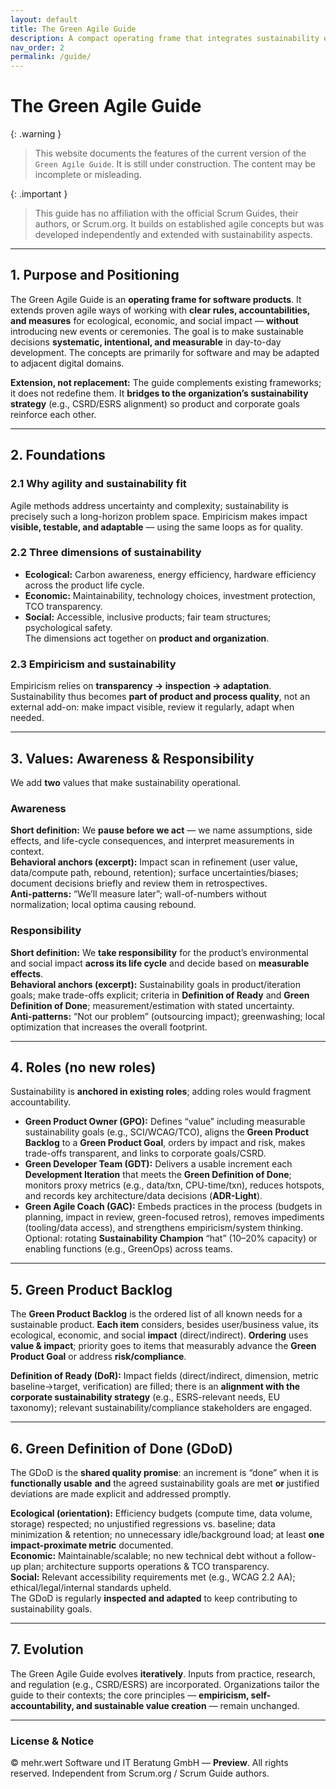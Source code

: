 ```yaml
---
layout: default
title: The Green Agile Guide
description: A compact operating frame that integrates sustainability empirically into agile software development — without adding new meetings.
nav_order: 2
permalink: /guide/
---
```


# The Green Agile Guide

{: .warning }
> This website documents the features of the current version of the `Green Agile Guide`. 
It is still under construction. The content may be incomplete or misleading.

{: .important }
> This guide has no affiliation with the official Scrum Guides, their authors, or Scrum.org. It builds on established agile concepts but was developed independently and extended with sustainability aspects.

---

## 1. Purpose and Positioning

The Green Agile Guide is an **operating frame for software products**. It extends proven agile ways of working with **clear rules, accountabilities, and measures** for ecological, economic, and social impact — **without** introducing new events or ceremonies. The goal is to make sustainable decisions **systematic, intentional, and measurable** in day-to-day development. The concepts are primarily for software and may be adapted to adjacent digital domains.

**Extension, not replacement:** The guide complements existing frameworks; it does not redefine them. It **bridges to the organization’s sustainability strategy** (e.g., CSRD/ESRS alignment) so product and corporate goals reinforce each other.

---

## 2. Foundations

### 2.1 Why agility and sustainability fit
Agile methods address uncertainty and complexity; sustainability is precisely such a long-horizon problem space. Empiricism makes impact **visible, testable, and adaptable** — using the same loops as for quality.

### 2.2 Three dimensions of sustainability
- **Ecological:** Carbon awareness, energy efficiency, hardware efficiency across the product life cycle.  
- **Economic:** Maintainability, technology choices, investment protection, TCO transparency.  
- **Social:** Accessible, inclusive products; fair team structures; psychological safety.  
The dimensions act together on **product and organization**.

### 2.3 Empiricism and sustainability
Empiricism relies on **transparency → inspection → adaptation**. Sustainability thus becomes **part of product and process quality**, not an external add-on: make impact visible, review it regularly, adapt when needed.

---

## 3. Values: Awareness & Responsibility

We add **two** values that make sustainability operational.

### Awareness
**Short definition:** We **pause before we act** — we name assumptions, side effects, and life-cycle consequences, and interpret measurements in context.  
**Behavioral anchors (excerpt):** Impact scan in refinement (user value, data/compute path, rebound, retention); surface uncertainties/biases; document decisions briefly and review them in retrospectives.  
**Anti-patterns:** “We’ll measure later”; wall-of-numbers without normalization; local optima causing rebound.

### Responsibility
**Short definition:** We **take responsibility** for the product’s environmental and social impact **across its life cycle** and decide based on **measurable effects**.  
**Behavioral anchors (excerpt):** Sustainability goals in product/iteration goals; make trade-offs explicit; criteria in **Definition of Ready** and **Green Definition of Done**; measurement/estimation with stated uncertainty.  
**Anti-patterns:** “Not our problem” (outsourcing impact); greenwashing; local optimization that increases the overall footprint.

---

## 4. Roles (no new roles)

Sustainability is **anchored in existing roles**; adding roles would fragment accountability.

- **Green Product Owner (GPO):** Defines “value” including measurable sustainability goals (e.g., SCI/WCAG/TCO), aligns the **Green Product Backlog** to a **Green Product Goal**, orders by impact and risk, makes trade-offs transparent, and links to corporate goals/CSRD.  
- **Green Developer Team (GDT):** Delivers a usable increment each **Development Iteration** that meets the **Green Definition of Done**; monitors proxy metrics (e.g., data/txn, CPU-time/txn), reduces hotspots, and records key architecture/data decisions (**ADR-Light**).  
- **Green Agile Coach (GAC):** Embeds practices in the process (budgets in planning, impact in review, green-focused retros), removes impediments (tooling/data access), and strengthens empiricism/system thinking. Optional: rotating **Sustainability Champion** “hat” (10–20% capacity) or enabling functions (e.g., GreenOps) across teams.

---

## 5. Green Product Backlog

The **Green Product Backlog** is the ordered list of all known needs for a sustainable product. **Each item** considers, besides user/business value, its ecological, economic, and social **impact** (direct/indirect). **Ordering** uses **value & impact**; priority goes to items that measurably advance the **Green Product Goal** or address **risk/compliance**.

**Definition of Ready (DoR):** Impact fields (direct/indirect, dimension, metric baseline→target, verification) are filled; there is an **alignment with the corporate sustainability strategy** (e.g., ESRS-relevant needs, EU taxonomy); relevant sustainability/compliance stakeholders are engaged.

---

## 6. Green Definition of Done (GDoD)

The GDoD is the **shared quality promise**: an increment is “done” when it is **functionally usable** **and** the agreed sustainability goals are met **or** justified deviations are made explicit and addressed promptly.

**Ecological (orientation):** Efficiency budgets (compute time, data volume, storage) respected; no unjustified regressions vs. baseline; data minimization & retention; no unnecessary idle/background load; at least **one impact-proximate metric** documented.  
**Economic:** Maintainable/scalable; no new technical debt without a follow-up plan; architecture supports operations & TCO transparency.  
**Social:** Relevant accessibility requirements met (e.g., WCAG 2.2 AA); ethical/legal/internal standards upheld.  
The GDoD is regularly **inspected and adapted** to keep contributing to sustainability goals.

---

## 7. Evolution

The Green Agile Guide evolves **iteratively**. Inputs from practice, research, and regulation (e.g., CSRD/ESRS) are incorporated. Organizations tailor the guide to their contexts; the core principles — **empiricism, self-accountability, and sustainable value creation** — remain unchanged.

---

### License & Notice
© mehr.wert Software und IT Beratung GmbH — **Preview**. All rights reserved. Independent from Scrum.org / Scrum Guide authors.